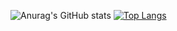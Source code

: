 ![Anurag's GitHub stats](https://github-readme-stats.vercel.app/api?username=EvanGreaney&show_icons=true&theme=tokyonight)
[![Top Langs](https://github-readme-stats.vercel.app/api/top-langs/?username=EvanGreaney&layout=compact)](https://github.com/anuraghazra/github-readme-stats)
